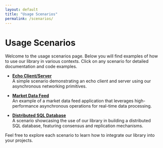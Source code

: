 ```yaml
---
layout: default
title: "Usage Scenarios"
permalink: /scenarios/
---
```


# Usage Scenarios

Welcome to the usage scenarios page. Below you will find examples of how to use our library in various contexts. Click on any scenario for detailed documentation and code examples.

- **[Echo Client/Server](/echoclientserver/)**  
  A simple scenario demonstrating an echo client and server using our asynchronous networking primitives.

- **[Market Data Feed](/marketdata/)**  
  An example of a market data feed application that leverages high-performance asynchronous operations for real-time data processing.

- **[Distributed SQL Database](/miniraft/)**  
  A scenario showcasing the use of our library in building a distributed SQL database, featuring consensus and replication mechanisms.

Feel free to explore each scenario to learn how to integrate our library into your projects.

